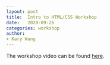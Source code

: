 ```yaml
---
layout: post
title:  Intro to HTML/CSS Workshop
date:   2020-09-26
categories: workshop
author:
- Kary Wang
---
```


The workshop video can be found [here](https://drive.google.com/file/d/1RmBzvWwSfgDhFgG68sVUs4y7nK13oleN/view?usp=sharing).
